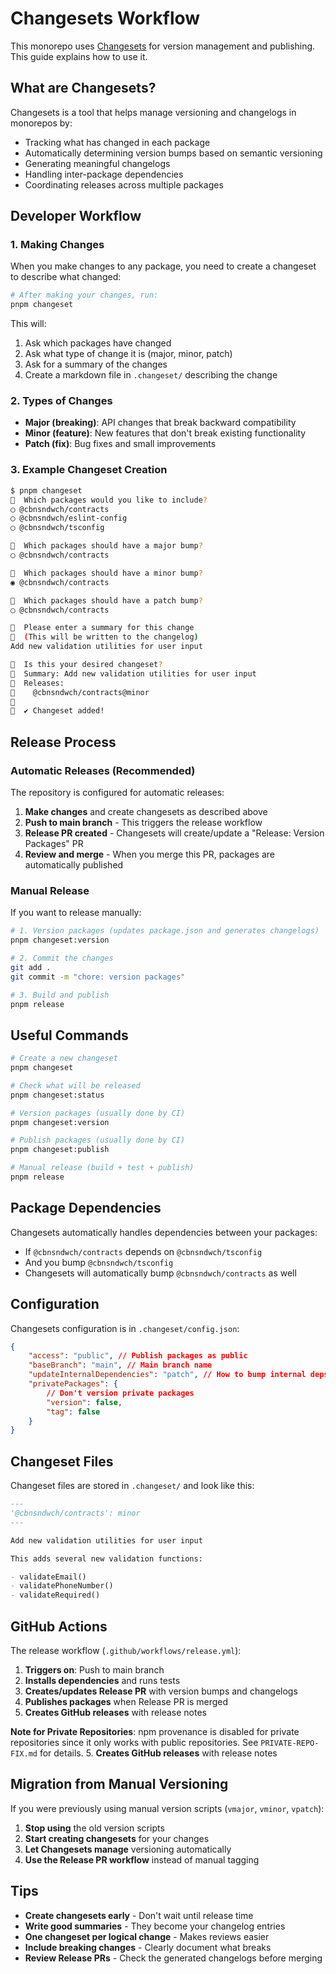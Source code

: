 # Changesets Workflow

This monorepo uses [Changesets](https://github.com/changesets/changesets) for version management and publishing. This guide explains how to use it.

## What are Changesets?

Changesets is a tool that helps manage versioning and changelogs in monorepos by:

- Tracking what has changed in each package
- Automatically determining version bumps based on semantic versioning
- Generating meaningful changelogs
- Handling inter-package dependencies
- Coordinating releases across multiple packages

## Developer Workflow

### 1. Making Changes

When you make changes to any package, you need to create a changeset to describe what changed:

```bash
# After making your changes, run:
pnpm changeset
```

This will:

1. Ask which packages have changed
2. Ask what type of change it is (major, minor, patch)
3. Ask for a summary of the changes
4. Create a markdown file in `.changeset/` describing the change

### 2. Types of Changes

- **Major (breaking)**: API changes that break backward compatibility
- **Minor (feature)**: New features that don't break existing functionality
- **Patch (fix)**: Bug fixes and small improvements

### 3. Example Changeset Creation

```bash
$ pnpm changeset
🦋  Which packages would you like to include?
◯ @cbnsndwch/contracts
◯ @cbnsndwch/eslint-config
◯ @cbnsndwch/tsconfig

🦋  Which packages should have a major bump?
◯ @cbnsndwch/contracts

🦋  Which packages should have a minor bump?
◉ @cbnsndwch/contracts

🦋  Which packages should have a patch bump?
◯ @cbnsndwch/contracts

🦋  Please enter a summary for this change
🦋  (This will be written to the changelog)
Add new validation utilities for user input

🦋  Is this your desired changeset?
🦋  Summary: Add new validation utilities for user input
🦋  Releases:
🦋    @cbnsndwch/contracts@minor
🦋
🦋  ✔ Changeset added!
```

## Release Process

### Automatic Releases (Recommended)

The repository is configured for automatic releases:

1. **Make changes** and create changesets as described above
2. **Push to main branch** - This triggers the release workflow
3. **Release PR created** - Changesets will create/update a "Release: Version Packages" PR
4. **Review and merge** - When you merge this PR, packages are automatically published

### Manual Release

If you want to release manually:

```bash
# 1. Version packages (updates package.json and generates changelogs)
pnpm changeset:version

# 2. Commit the changes
git add .
git commit -m "chore: version packages"

# 3. Build and publish
pnpm release
```

## Useful Commands

```bash
# Create a new changeset
pnpm changeset

# Check what will be released
pnpm changeset:status

# Version packages (usually done by CI)
pnpm changeset:version

# Publish packages (usually done by CI)
pnpm changeset:publish

# Manual release (build + test + publish)
pnpm release
```

## Package Dependencies

Changesets automatically handles dependencies between your packages:

- If `@cbnsndwch/contracts` depends on `@cbnsndwch/tsconfig`
- And you bump `@cbnsndwch/tsconfig`
- Changesets will automatically bump `@cbnsndwch/contracts` as well

## Configuration

Changesets configuration is in `.changeset/config.json`:

```json
{
    "access": "public", // Publish packages as public
    "baseBranch": "main", // Main branch name
    "updateInternalDependencies": "patch", // How to bump internal deps
    "privatePackages": {
        // Don't version private packages
        "version": false,
        "tag": false
    }
}
```

## Changeset Files

Changeset files are stored in `.changeset/` and look like this:

```markdown
---
'@cbnsndwch/contracts': minor
---

Add new validation utilities for user input

This adds several new validation functions:

- validateEmail()
- validatePhoneNumber()
- validateRequired()
```

## GitHub Actions

The release workflow (`.github/workflows/release.yml`):

1. **Triggers on**: Push to main branch
2. **Installs dependencies** and runs tests
3. **Creates/updates Release PR** with version bumps and changelogs
4. **Publishes packages** when Release PR is merged
5. **Creates GitHub releases** with release notes

**Note for Private Repositories**: npm provenance is disabled for private repositories since it only works with public repositories. See `PRIVATE-REPO-FIX.md` for details. 5. **Creates GitHub releases** with release notes

## Migration from Manual Versioning

If you were previously using manual version scripts (`vmajor`, `vminor`, `vpatch`):

1. **Stop using** the old version scripts
2. **Start creating changesets** for your changes
3. **Let Changesets manage** versioning automatically
4. **Use the Release PR workflow** instead of manual tagging

## Tips

- **Create changesets early** - Don't wait until release time
- **Write good summaries** - They become your changelog entries
- **One changeset per logical change** - Makes reviews easier
- **Include breaking changes** - Clearly document what breaks
- **Review Release PRs** - Check the generated changelogs before merging
